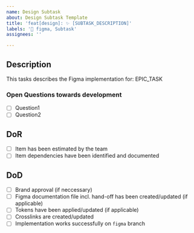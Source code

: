 ```yaml
---
name: Design Subtask
about: Design Subtask Template
title: 'feat[design]: ✨ [SUBTASK_DESCRIPTION]'
labels: '🎨 figma, Subtask'
assignees: ''

---
```


## Description
This tasks describes the Figma implementation for: EPIC_TASK

### Open Questions towards development
- [ ] Question1
- [ ] Question2

## DoR
- [ ] Item has been estimated by the team
- [ ] Item dependencies have been identified and documented

## DoD
- [ ] Brand approval (if neccessary)
- [ ] Figma documentation file incl. hand-off has been created/updated (if applicable)
- [ ] Tokens have been applied/updated (if applicable)
- [ ] Crosslinks are created/updated
- [ ] Implementation works successfully on `figma` branch
